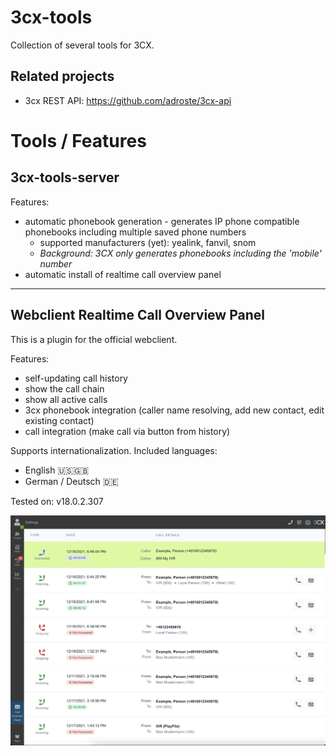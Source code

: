 # 3cx-tools

Collection of several tools for 3CX.

## Related projects

* 3cx REST API: https://github.com/adroste/3cx-api


# Tools / Features

## 3cx-tools-server

Features:
* automatic phonebook generation - generates IP phone compatible phonebooks including multiple saved phone numbers
  * supported manufacturers (yet): yealink, fanvil, snom
  * *Background: 3CX only generates phonebooks including the 'mobile' number*
* automatic install of realtime call overview panel

---

## Webclient Realtime Call Overview Panel

This is a plugin for the official webclient. 

Features:
* self-updating call history
* show the call chain
* show all active calls
* 3cx phonebook integration (caller name resolving, add new contact, edit existing contact)
* call integration (make call via button from history)

Supports internationalization. Included languages:
* English 🇺🇸🇬🇧
* German / Deutsch 🇩🇪

Tested on: v18.0.2.307

![](./webclient-realtime-call-overview-panel/screenshot-webclient.png)

